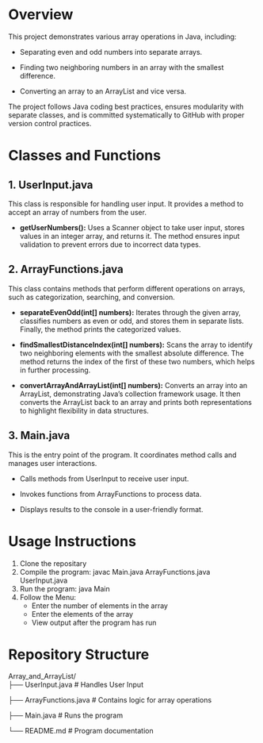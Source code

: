 # Overview

This project demonstrates various array operations in Java, including:

- Separating even and odd numbers into separate arrays.

- Finding two neighboring numbers in an array with the smallest difference.

- Converting an array to an ArrayList and vice versa.

The project follows Java coding best practices, ensures modularity with separate classes, and is committed systematically to GitHub with proper version control practices.

# Classes and Functions

## 1. UserInput.java

This class is responsible for handling user input. It provides a method to accept an array of numbers from the user.

- **getUserNumbers():** Uses a Scanner object to take user input, stores values in an integer array, and returns it. The method ensures input validation to prevent errors due to incorrect data types.

## 2. ArrayFunctions.java

This class contains methods that perform different operations on arrays, such as categorization, searching, and conversion.

- **separateEvenOdd(int[] numbers):** Iterates through the given array, classifies numbers as even or odd, and stores them in separate lists. Finally, the method prints the categorized values.

- **findSmallestDistanceIndex(int[] numbers):** Scans the array to identify two neighboring elements with the smallest absolute difference. The method returns the index of the first of these two numbers, which helps in further processing.

- **convertArrayAndArrayList(int[] numbers):** Converts an array into an ArrayList, demonstrating Java’s collection framework usage. It then converts the ArrayList back to an array and prints both representations to highlight flexibility in data structures.

## 3. Main.java

This is the entry point of the program. It coordinates method calls and manages user interactions.

- Calls methods from UserInput to receive user input.

- Invokes functions from ArrayFunctions to process data.

- Displays results to the console in a user-friendly format.

# Usage Instructions

1. Clone the repositary
2. Compile the program: javac Main.java ArrayFunctions.java UserInput.java
3. Run the program: java Main
4. Follow the Menu:
   - Enter the number of elements in the array
   - Enter the elements of the array
   - View output after the program has run

# Repository Structure

Array_and_ArrayList/  
├── UserInput.java            # Handles User Input

├── ArrayFunctions.java       # Contains logic for array operations

├── Main.java                 # Runs the program

└── README.md                 # Program documentation

